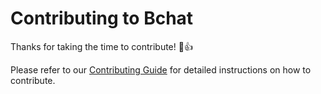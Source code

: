 # Contributing to Bchat

Thanks for taking the time to contribute! :tada::+1:

Please refer to our [Contributing Guide](https://www.bchat.com/docs/contributing-guide) for detailed instructions on how to contribute.
